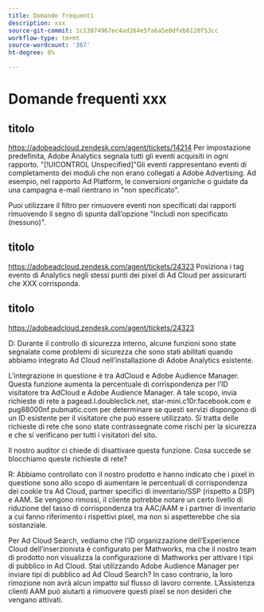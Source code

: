 ```yaml
---
title: Domande frequenti
description: xxx
source-git-commit: 1c13874967ec4ad264e5fa6a5e0dfeb6120f53cc
workflow-type: tm+mt
source-wordcount: '367'
ht-degree: 0%

---
```


# Domande frequenti xxx

## titolo

https://adobeadcloud.zendesk.com/agent/tickets/14214 Per impostazione predefinita, Adobe Analytics segnala tutti gli eventi acquisiti in ogni rapporto. &quot;[!UICONTROL Unspecified]&quot;Gli eventi rappresentano eventi di completamento dei moduli che non erano collegati a Adobe Advertising. Ad esempio, nel rapporto Ad Platform, le conversioni organiche o guidate da una campagna e-mail rientrano in &quot;non specificato&quot;.

Puoi utilizzare il filtro per rimuovere eventi non specificati dai rapporti rimuovendo il segno di spunta dall’opzione &quot;Includi non specificato (nessuno)&quot;. <!-- Not sure if this is in DSP or in Analytics Workspace -->

## titolo

https://adobeadcloud.zendesk.com/agent/tickets/24323 Posiziona i tag evento di Analytics negli stessi punti dei pixel di Ad Cloud per assicurarti che XXX corrisponda.

## titolo

https://adobeadcloud.zendesk.com/agent/tickets/24323

D: Durante il controllo di sicurezza interno, alcune funzioni sono state segnalate come problemi di sicurezza che sono stati abilitati quando abbiamo integrato Ad Cloud nell’installazione di Adobe Analytics esistente.

L’integrazione in questione è tra AdCloud e Adobe Audience Manager. Questa funzione aumenta la percentuale di corrispondenza per l’ID visitatore tra AdCloud e Adobe Audience Manager. A tale scopo, invia richieste di rete a pagead.l.doubleclick.net, star-mini.c10r.facebook.com e pug88000nf.pubmatic.com per determinare se questi servizi dispongono di un ID esistente per il visitatore che può essere utilizzato. Si tratta delle richieste di rete che sono state contrassegnate come rischi per la sicurezza e che si verificano per tutti i visitatori del sito.

Il nostro auditor ci chiede di disattivare questa funzione. Cosa succede se blocchiamo queste richieste di rete?

R: Abbiamo controllato con il nostro prodotto e hanno indicato che i pixel in questione sono allo scopo di aumentare le percentuali di corrispondenza dei cookie tra Ad Cloud, partner specifici di inventario/SSP (rispetto a DSP) e AAM.  Se vengono rimossi, il cliente potrebbe notare un certo livello di riduzione del tasso di corrispondenza tra AAC/AAM e i partner di inventario a cui fanno riferimento i rispettivi pixel, ma non si aspetterebbe che sia sostanziale.

Per Ad Cloud Search, vediamo che l’ID organizzazione dell’Experience Cloud dell’inserzionista è configurato per Mathworks, ma che il nostro team di prodotto non visualizza la configurazione di Mathworks per attivare i tipi di pubblico in Ad Cloud. Stai utilizzando Adobe Audience Manager per inviare tipi di pubblico ad Ad Cloud Search? In caso contrario, la loro rimozione non avrà alcun impatto sul flusso di lavoro corrente. L’Assistenza clienti AAM può aiutarti a rimuovere questi pixel se non desideri che vengano attivati.

